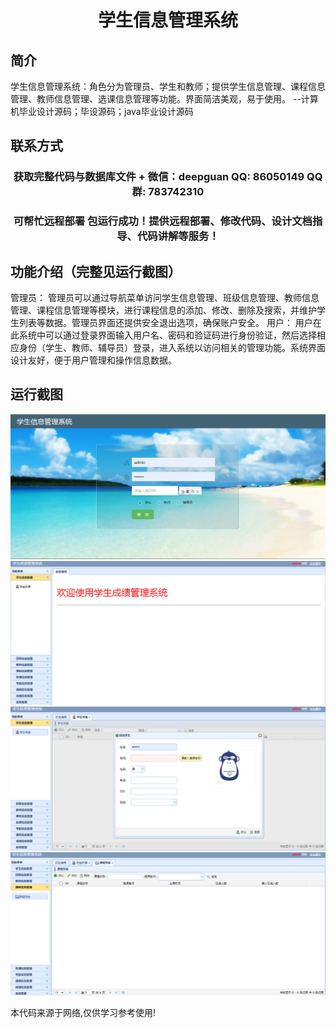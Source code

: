 <p><h1 align="center">学生信息管理系统</h1></p>

## 简介
学生信息管理系统：角色分为管理员、学生和教师；提供学生信息管理、课程信息管理、教师信息管理、选课信息管理等功能。界面简洁美观，易于使用。    --计算机毕业设计源码；毕设源码；java毕业设计源码


## 联系方式
<p><h3 align="center">获取完整代码与数据库文件 + 微信：deepguan QQ: 86050149 QQ群: 783742310</h3></p>
<p><h3 align="center">可帮忙远程部署 包运行成功！提供远程部署、修改代码、设计文档指导、代码讲解等服务！</h3></p>

## 功能介绍（完整见运行截图）
管理员： 管理员可以通过导航菜单访问学生信息管理、班级信息管理、教师信息管理、课程信息管理等模块，进行课程信息的添加、修改、删除及搜索，并维护学生列表等数据。管理员界面还提供安全退出选项，确保账户安全。 用户： 用户在此系统中可以通过登录界面输入用户名、密码和验证码进行身份验证，然后选择相应身份（学生、教师、辅导员）登录，进入系统以访问相关的管理功能。系统界面设计友好，便于用户管理和操作信息数据。


## 运行截图
![](imgs/588112-20201122220420990-1441592747.png)
![](imgs/588112-20201122220431118-1185183479.png)
![](imgs/588112-20201122220442237-996290789.png)
![](imgs/588112-20201122220456101-276207833.png)

<p>本代码来源于网络,仅供学习参考使用!</p>
